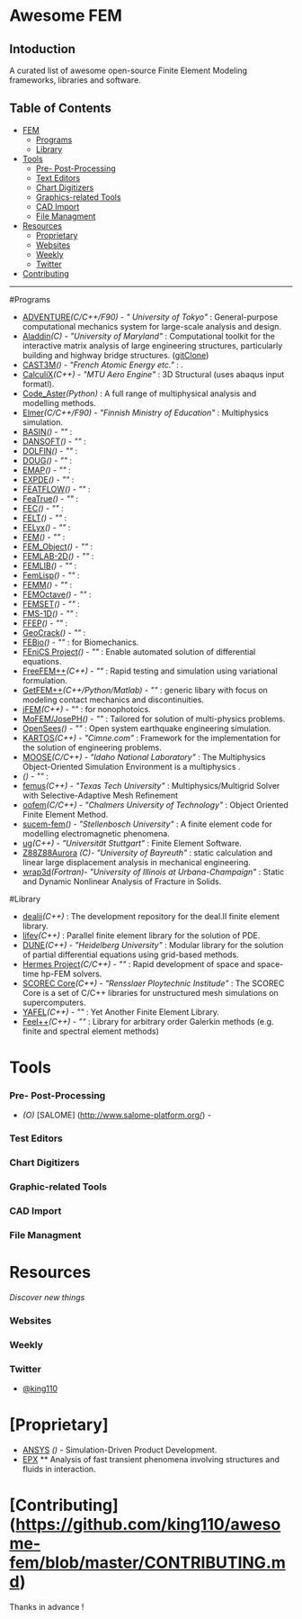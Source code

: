 Awesome FEM
===========

Intoduction
-----------

A curated list of awesome open-source Finite Element Modeling frameworks, libraries and software.

Table of Contents
-----------------

- [FEM](#awesome-fem)
    - [Programs](#programs)
    - [Library](#library)
- [Tools](#tools)
    - [Pre- Post-Processing](#pre--post-processing)
    - [Text Editors](#test-editors)
    - [Chart Digitizers](#chart-digitizers)
    - [Graphics-related Tools](#graphic-related-tools)
    - [CAD Import](#cad-import)
    - [File Managment](#file-managment)
- [Resources](#resources)
    - [Proprietary](#proprietary)
    - [Websites](#websites)
    - [Weekly](#weekly)
    - [Twitter](#twitter)
- [Contributing](#contributing)

---
#Programs

* [ADVENTURE](http://adventure.sys.t.u-tokyo.ac.jp/)*(C/C++/F90)* - *" University of Tokyo"* :  General-purpose computational mechanics system for large-scale analysis and design.
* [Aladdin](http://www.isr.umd.edu/~austin/aladdin.html)*(C)* - *"University of Maryland"* : Computational toolkit for the interactive matrix analysis of large engineering structures, particularly building and highway bridge structures. ([gitClone](https://github.com/king110/Aladdin))
* [CAST3M](http://www-cast3m.cea.fr/)*()* - *"French Atomic Energy etc."* : .
* [CalculiX](http://www.calculix.de/)*(C++)* - *"MTU Aero Engine"* : 3D Structural (uses abaqus input formatl).
* [Code_Aster](http://www.code-aster.org/)*(Python)* : A full range of multiphysical analysis and modelling methods.
* [Elmer]()*(C/C++/F90)* - *"Finnish Ministry of Education"* : Multiphysics simulation.  
* [BASIN](http://homepage.usask.ca/~ijm451/finite/fe_resources/node144.html)*()* - *""* : 
* [DANSOFT](http://homepage.usask.ca/~ijm451/finite/fe_resources/node147.html)*()* - *""* : 
* [DOLFIN](http://homepage.usask.ca/~ijm451/finite/fe_resources/node149.html)*()* - *""* : 
* [DOUG](http://homepage.usask.ca/~ijm451/finite/fe_resources/node150.html)*()* - *""* : 
* [EMAP](http://homepage.usask.ca/~ijm451/finite/fe_resources/node153.html)*()* - *""* : 
* [EXPDE](http://homepage.usask.ca/~ijm451/finite/fe_resources/node154.html)*()* - *""* : 
* [FEATFLOW](http://homepage.usask.ca/~ijm451/finite/fe_resources/node155.html)*()* - *""* : 
* [FeaTrue](http://homepage.usask.ca/~ijm451/finite/fe_resources/node156.html)*()* - *""* : 
* [FEC](http://homepage.usask.ca/~ijm451/finite/fe_resources/node157.html)*()* - *""* : 
* [FELT](http://homepage.usask.ca/~ijm451/finite/fe_resources/node159.html)*()* - *""* : 
* [FELyx](http://homepage.usask.ca/~ijm451/finite/fe_resources/node160.html)*()* - *""* : 
* [FEM](http://homepage.usask.ca/~ijm451/finite/fe_resources/node161.html)*()* - *""* : 
* [FEM_Object](http://homepage.usask.ca/~ijm451/finite/fe_resources/node163.html)*()* - *""* : 
* [FEMLAB-2D](http://homepage.usask.ca/~ijm451/finite/fe_resources/node164.html)*()* - *""* : 
* [FEMLIB](http://homepage.usask.ca/~ijm451/finite/fe_resources/node165.html)*()* - *""* : 
* [FemLisp](http://homepage.usask.ca/~ijm451/finite/fe_resources/node166.html)*()* - *""* : 
* [FEMM](http://homepage.usask.ca/~ijm451/finite/fe_resources/node167.html)*()* - *""* : 
* [FEMOctave](http://homepage.usask.ca/~ijm451/finite/fe_resources/node168.html)*()* - *""* : 
* [FEMSET](http://homepage.usask.ca/~ijm451/finite/fe_resources/node169.html)*()* - *""* : 
* [FMS-1D](http://homepage.usask.ca/~ijm451/finite/fe_resources/node170.html)*()* - *""* : 
* [FFEP]()*()* - *""* : 
* [GeoCrack](http://homepage.usask.ca/~ijm451/finite/fe_resources/node173.html)*()* - *""* : 
* [FEBio]()*()* - *""* : for Biomechanics.
* [FEniCS Project]()*()* - *""* : Enable automated solution of differential equations.
* [FreeFEM++]()*(C++)* - *""* : Rapid testing and simulation using variational formulation.
* [GetFEM++]()*(C++/Python/Matlab)* - *""* :  generic libary with focus on modeling contact mechanics and discontinuities.
* [jFEM]()*(C++)* - *""* : for nonophotoics.
* [MoFEM/JosePH]()*()* - *""* : Tailored for solution of  multi-physics problems.
* [OpenSees]()*()* - *""* : Open system earthquake engineering simulation.
* [KARTOS](http://www.cimne.com/kratos/default.asp)*(C++)* - *"Cimne.com"* : Framework for the implementation for the solution of engineering problems.
* [MOOSE](http://mooseframework.com/)*(C/C++)* - *"Idaho National Laboratory"* : The Multiphysics Object-Oriented Simulation Environment is a multiphysics .
* []()*()* - *""* : 
* [femus](https://github.com/FeMTTU/femus)*(C++)* - *"Texas Tech University"* : Multiphysics/Multigrid Solver with Selective-Adaptive Mesh Refinement
* [oofem](https://github.com/Micket/oofem)*(C/C++)* - *"Chalmers University of Technology"* : Object Oriented Finite Element Method.
* [sucem-fem](https://github.com/cemagg/sucem-fem)*()* - *"Stellenbosch University"* : A finite element code for modelling electromagnetic phenomena.
* [ug](https://github.com/ugfem/ug)*(C++)* - *"Universität Stuttgart"* : Finite Element Software. 
* [Z88Z88Aurora](http://z88.de/) *(C)*- *"University of Bayreuth"* : static calculation and linear large displacement analysis in mechanical engineering.
* [wrap3d](https://code.google.com/p/warp3d/)*(Fortran)*- *"University of Illinois at Urbana-Champaign"* : Static and Dynamic Nonlinear Analysis of Fracture in Solids.

#Library

* [dealii](https://github.com/dealii/dealii)*(C++)* : The development repository for the deal.II finite element library.
* [lifev](https://github.com/lifev/lifev)*(C++)* :  Parallel finite element library for the solution of PDE.
* [DUNE](http://www.dune-project.org/)*(C++)* - *"Heidelberg University"* : Modular library for the solution of partial differential equations using grid-based methods.
* [Hermes Project]()*(C/C++)* - *""* : Rapid development of space and space-time hp-FEM solvers. 
* [SCOREC Core](https://github.com/SCOREC/core)*(C++)* - *"Rensslaer Ploytechnic Institude"* : The SCOREC Core is a set of C/C++ libraries for unstructured mesh simulations on supercomputers. 
* [YAFEL](https://github.com/tjolsen/YAFEL)*(C++)* - *""* : Yet Another Finite Element Library. 
* [Feel++](https://github.com/feelpp/feelpp)*(C++)* - *""* :  Library for arbitrary order Galerkin methods (e.g. finite and spectral element methods) 


# Tools

### Pre- Post-Processing
* *(O)* [SALOME] (http://www.salome-platform.org/) -  

### Test Editors

### Chart Digitizers

### Graphic-related Tools

### CAD Import

### File Managment

# Resources

*Discover new things*

### Websites

### Weekly

### Twitter

* [@king110](https://twitter.com/110kings)

# [Proprietary] 
*  [ANSYS](http://www.ansys.com) *()* - Simulation-Driven Product Development.
* [EPX](http://www-epx.cea.fr/) ** Analysis of fast transient phenomena involving structures and fluids in interaction.

# [Contributing] (https://github.com/king110/awesome-fem/blob/master/CONTRIBUTING.md)

Thanks in advance !
